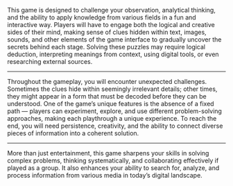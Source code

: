 This game is designed to challenge your observation, analytical thinking, and the ability to apply knowledge
from various fields in a fun and interactive way. Players will have to engage both the logical and creative
sides of their mind, making sense of clues hidden within text, images, sounds, and other elements of the
game interface to gradually uncover the secrets behind each stage. Solving these puzzles may require logical
deduction, interpreting meanings from context, using digital tools, or even researching external sources.

--------------------------------------------------------

Throughout the gameplay, you will encounter unexpected challenges. Sometimes the clues hide within
seemingly irrelevant details; other times, they might appear in a form that must be decoded before they can
be understood. One of the game’s unique features is the absence of a fixed path — players can experiment,
explore, and use different problem-solving approaches, making each playthrough a unique experience. To
reach the end, you will need persistence, creativity, and the ability to connect diverse pieces of information
into a coherent solution.

--------------------------------------------------------

More than just entertainment, this game sharpens your skills in solving complex problems, thinking
systematically, and collaborating effectively if played as a group. It also enhances your ability to search for,
analyze, and process information from various media in today’s digital landscape.
